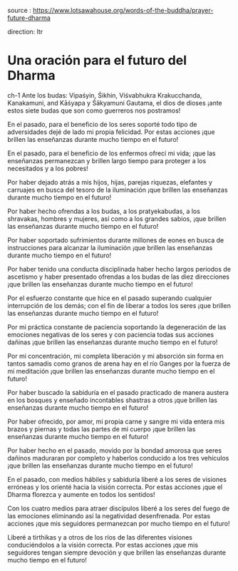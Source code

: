 source : https://www.lotsawahouse.org/words-of-the-buddha/prayer-future-dharma

direction: ltr

# Una oración para el futuro del Dharma

ch-1 Ante los budas: Vipaśyin, Śikhin, Viśvabhukra
Krakucchanda, Kanakamuni, and Kāśyapa
y Śākyamuni Gautama, el dios de dioses
¡ante estos siete budas que son como guerreros nos postramos!

En el pasado, para el beneficio de los seres
soporté todo tipo de adversidades
dejé de lado mi propia felicidad. Por estas acciones
¡que brillen las enseñanzas durante mucho tiempo en el futuro!

En el pasado, para el beneficio de los enfermos
ofrecí mi vida;
¡que las enseñanzas permanezcan y brillen largo tiempo
para proteger a los necesitados y a los pobres!

Por haber dejado atrás a mis hijos, hijas, parejas
riquezas, elefantes y carruajes
en busca del tesoro de la iluminación
¡que brillen las enseñanzas durante mucho tiempo en el futuro!

Por haber hecho ofrendas a los budas, a los pratyekabudas,
a los shravakas, hombres y mujeres,
así como a los grandes sabios,
¡que brillen las enseñanzas durante mucho tiempo en el futuro!

Por haber soportado sufrimientos
durante millones de eones
en busca de instrucciones para alcanzar la iluminación
¡que brillen las enseñanzas durante mucho tiempo en el futuro!

Por haber tenido una conducta disciplinada
haber hecho largos periodos de ascetismo
y haber presentado ofrendas a los budas de las diez direcciones
¡que brillen las enseñanzas durante mucho tiempo en el futuro!

Por el esfuerzo constante que hice en el pasado
superando cualquier interrupción de los demás;
con el fin de liberar a todos los seres
¡que brillen las enseñanzas durante mucho tiempo en el futuro!

Por mi práctica constante de paciencia
soportando la degeneración de las emociones negativas de los seres
y con paciencia todas sus acciones dañinas
¡que brillen las enseñanzas durante mucho tiempo en el futuro!

Por mi concentración, mi completa liberación y mi absorción sin forma
en tantos samadis como granos de arena hay en el río Ganges
por la fuerza de mi meditación
¡que brillen las enseñanzas durante mucho tiempo en el futuro!

Por haber buscado la sabiduría en el pasado
practicado de manera austera en los bosques
y enseñado incontables shastras a otros
¡que brillen las enseñanzas durante mucho tiempo en el futuro!

Por haber ofrecido, por amor, mi propia carne y sangre
mi vida entera
mis brazos y piernas y todas las partes de mi cuerpo
¡que brillen las enseñanzas durante mucho tiempo en el futuro!

Por haber hecho en el pasado, movido por la bondad amorosa
que seres dañinos maduraran por completo
y haberlos conducido a los tres vehículos
¡que brillen las enseñanzas durante mucho tiempo en el futuro!

En el pasado, con medios hábiles y sabiduría
liberé a los seres de visiones erróneas
y los orienté hacia la visión correcta. Por estas acciones
¡que el Dharma florezca y aumente en todos los sentidos!

Con los cuatro medios para atraer discípulos
liberé a los seres del fuego de las emociones
eliminando así la negatividad desenfrenada. Por estas acciones
¡que mis seguidores permanezcan por mucho tiempo en el futuro!

Liberé a tirthikas y a otros
de los ríos de las diferentes visiones
conduciéndolos a la visión correcta. Por estas acciones
¡que mis seguidores tengan siempre devoción
y que brillen las enseñanzas durante mucho tiempo en el futuro!